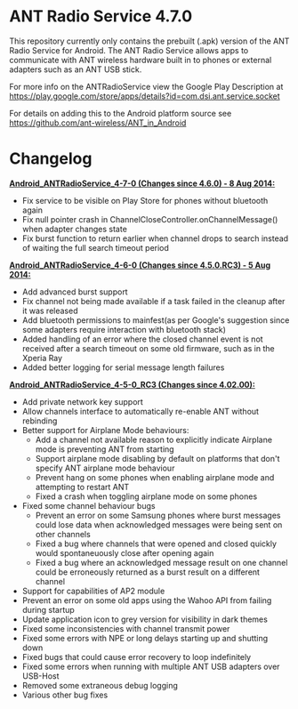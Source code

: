 ANT Radio Service 4.7.0
===============

This repository currently only contains the prebuilt (.apk) version of the ANT Radio Service for Android. The ANT Radio Service allows apps to communicate with ANT wireless hardware built in to phones or external adapters such as an ANT USB stick.

For more info on the ANTRadioService view the Google Play Description at https://play.google.com/store/apps/details?id=com.dsi.ant.service.socket

For details on adding this to the Android platform source see https://github.com/ant-wireless/ANT_in_Android


Changelog
==============
<b><u>Android_ANTRadioService_4-7-0 (Changes since 4.6.0) - 8 Aug 2014:</u></b>

* Fix service to be visible on Play Store for phones without bluetooth again
* Fix null pointer crash in ChannelCloseController.onChannelMessage() when adapter changes state
* Fix burst function to return earlier when channel drops to search instead of waiting the full search timeout period

<b><u>Android_ANTRadioService_4-6-0 (Changes since 4.5.0.RC3) - 5 Aug 2014:</u></b>

* Add advanced burst support
* Fix channel not being made available if a task failed in the cleanup after it was released
* Add bluetooth permissions to mainfest(as per Google's suggestion since some adapters require interaction with bluetooth stack)
* Added handling of an error where the closed channel event is not received after a search timeout on some old firmware, such as in the Xperia Ray
* Added better logging for serial message length failures

<b><u>Android_ANTRadioService_4-5-0_RC3 (Changes since 4.02.00):</u></b>

* Add private network key support
* Allow channels interface to automatically re-enable ANT without rebinding
* Better support for Airplane Mode behaviours:
    * Add a channel not available reason to explicitly indicate Airplane mode is preventing ANT from starting    
    * Support airplane mode disabling by default on platforms that don't specify ANT airplane mode behaviour
    * Prevent hang on some phones when enabling airplane mode and attempting to restart ANT
    * Fixed a crash when toggling airplane mode on some phones
* Fixed some channel behaviour bugs
    * Prevent an error on some Samsung phones where burst messages could lose data when acknowledged messages were being sent on other channels
    * Fixed a bug where channels that were opened and closed quickly would spontaneuously close after opening again
    * Fixed a bug where an acknowledged message result on one channel could be erroneously returned as a burst result on a different channel
* Support for capabilities of AP2 module
* Prevent an error on some old apps using the Wahoo API from failing during startup
* Update application icon to grey version for visibility in dark themes
* Fixed some inconsistencies with channel transmit power
* Fixed some errors with NPE or long delays starting up and shutting down
* Fixed bugs that could cause error recovery to loop indefinitely
* Fixed some errors when running with multiple ANT USB adapters over USB-Host
* Removed some extraneous debug logging
* Various other bug fixes
